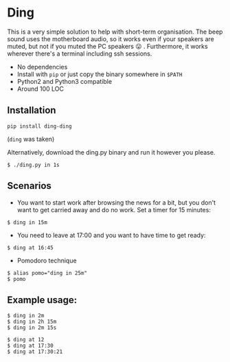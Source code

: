 # Ding

This is a very simple solution to help with short-term organisation. The beep sound uses the motherboard audio, so it works even if your speakers are muted, but not if you muted the PC speakers :stuck_out_tongue: . Furthermore, it works wherever there's a terminal including ssh sessions.

- No dependencies
- Install with `pip` or just copy the binary somewhere in `$PATH`
- Python2 and Python3 compatible
- Around 100 LOC

## Installation

```
pip install ding-ding
```

(`ding` was taken)

Alternatively, download the ding.py binary and run it however you please.

```
$ ./ding.py in 1s
```

## Scenarios

- You want to start work after browsing the news for a bit, but you don't want to get carried away and do no work. Set a timer for 15 minutes:
```
$ ding in 15m
```
- You need to leave at 17:00 and you want to have time to get ready:
```
$ ding at 16:45
```

- Pomodoro technique
```
$ alias pomo="ding in 25m"
$ pomo
```


## Example usage:

```
$ ding in 2m
$ ding in 2h 15m
$ ding in 2m 15s

$ ding at 12
$ ding at 17:30
$ ding at 17:30:21
```
